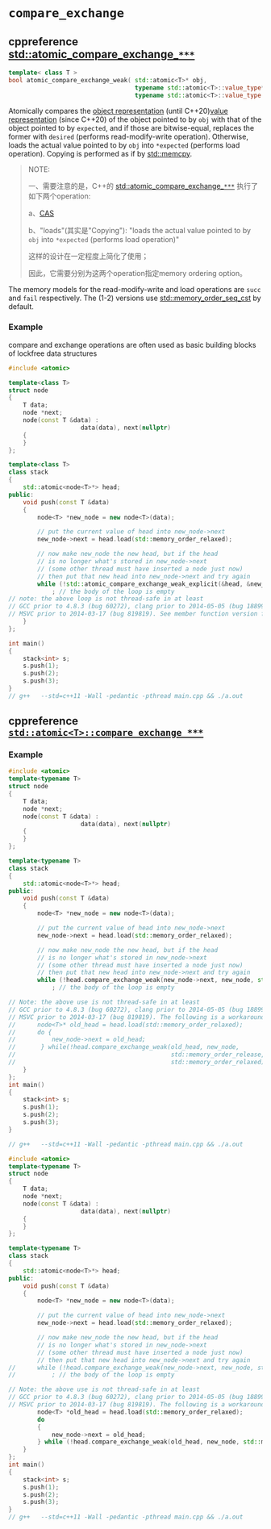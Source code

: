 # `compare_exchange`



## cppreference [std::atomic_compare_exchange_`***`](https://en.cppreference.com/w/cpp/atomic/atomic_compare_exchange)

```C++
template< class T >
bool atomic_compare_exchange_weak( std::atomic<T>* obj,
                                   typename std::atomic<T>::value_type* expected,
                                   typename std::atomic<T>::value_type desired ) noexcept;
```



Atomically compares the [object representation](https://en.cppreference.com/w/cpp/language/object) (until C++20)[value representation](https://en.cppreference.com/w/cpp/language/object) (since C++20) of the object pointed to by `obj` with that of the object pointed to by `expected`, and if those are bitwise-equal, replaces the former with `desired` (performs read-modify-write operation). Otherwise, loads the actual value pointed to by `obj` into `*expected` (performs load operation). Copying is performed as if by [std::memcpy](https://en.cppreference.com/w/cpp/string/byte/memcpy).

> NOTE: 
>
> 一、需要注意的是，C++的 [std::atomic_compare_exchange_`***`](https://en.cppreference.com/w/cpp/atomic/atomic_compare_exchange) 执行了如下两个operation:
>
> a、[CAS](https://en.wikipedia.org/wiki/Compare-and-swap)
>
> b、"loads"(其实是"Copying"): "loads the actual value pointed to by `obj` into `*expected` (performs load operation)"
>
> 这样的设计在一定程度上简化了使用；
>
> 因此，它需要分别为这两个operation指定memory ordering option。

The memory models for the read-modify-write and load operations are `succ` and `fail` respectively. The (1-2) versions use [std::memory_order_seq_cst](https://en.cppreference.com/w/cpp/atomic/memory_order) by default.

### Example

compare and exchange operations are often used as basic building blocks of lockfree data structures

```C++
#include <atomic>

template<class T>
struct node
{
	T data;
	node *next;
	node(const T &data) :
					data(data), next(nullptr)
	{
	}
};

template<class T>
class stack
{
	std::atomic<node<T>*> head;
public:
	void push(const T &data)
	{
		node<T> *new_node = new node<T>(data);

		// put the current value of head into new_node->next
		new_node->next = head.load(std::memory_order_relaxed);

		// now make new_node the new head, but if the head
		// is no longer what's stored in new_node->next
		// (some other thread must have inserted a node just now)
		// then put that new head into new_node->next and try again
		while (!std::atomic_compare_exchange_weak_explicit(&head, &new_node->next, new_node, std::memory_order_release, std::memory_order_relaxed))
			; // the body of the loop is empty
// note: the above loop is not thread-safe in at least
// GCC prior to 4.8.3 (bug 60272), clang prior to 2014-05-05 (bug 18899)
// MSVC prior to 2014-03-17 (bug 819819). See member function version for workaround
	}
};

int main()
{
	stack<int> s;
	s.push(1);
	s.push(2);
	s.push(3);
}
// g++   --std=c++11 -Wall -pedantic -pthread main.cpp && ./a.out

```

## cppreference [`std::atomic<T>::compare_exchange_***`](https://en.cppreference.com/w/cpp/atomic/atomic/compare_exchange)

### Example



```c++
#include <atomic>
template<typename T>
struct node
{
	T data;
	node *next;
	node(const T &data) :
					data(data), next(nullptr)
	{
	}
};

template<typename T>
class stack
{
	std::atomic<node<T>*> head;
public:
	void push(const T &data)
	{
		node<T> *new_node = new node<T>(data);

		// put the current value of head into new_node->next
		new_node->next = head.load(std::memory_order_relaxed);

		// now make new_node the new head, but if the head
		// is no longer what's stored in new_node->next
		// (some other thread must have inserted a node just now)
		// then put that new head into new_node->next and try again
		while (!head.compare_exchange_weak(new_node->next, new_node, std::memory_order_release, std::memory_order_relaxed))
			; // the body of the loop is empty

// Note: the above use is not thread-safe in at least
// GCC prior to 4.8.3 (bug 60272), clang prior to 2014-05-05 (bug 18899)
// MSVC prior to 2014-03-17 (bug 819819). The following is a workaround:
//      node<T>* old_head = head.load(std::memory_order_relaxed);
//      do {
//          new_node->next = old_head;
//       } while(!head.compare_exchange_weak(old_head, new_node,
//                                           std::memory_order_release,
//                                           std::memory_order_relaxed));
	}
};
int main()
{
	stack<int> s;
	s.push(1);
	s.push(2);
	s.push(3);
}

// g++   --std=c++11 -Wall -pedantic -pthread main.cpp && ./a.out

```





```C++
#include <atomic>
template<typename T>
struct node
{
	T data;
	node *next;
	node(const T &data) :
					data(data), next(nullptr)
	{
	}
};

template<typename T>
class stack
{
	std::atomic<node<T>*> head;
public:
	void push(const T &data)
	{
		node<T> *new_node = new node<T>(data);

		// put the current value of head into new_node->next
		new_node->next = head.load(std::memory_order_relaxed);

		// now make new_node the new head, but if the head
		// is no longer what's stored in new_node->next
		// (some other thread must have inserted a node just now)
		// then put that new head into new_node->next and try again
//		while (!head.compare_exchange_weak(new_node->next, new_node, std::memory_order_release, std::memory_order_relaxed))
//			; // the body of the loop is empty

// Note: the above use is not thread-safe in at least
// GCC prior to 4.8.3 (bug 60272), clang prior to 2014-05-05 (bug 18899)
// MSVC prior to 2014-03-17 (bug 819819). The following is a workaround:
		node<T> *old_head = head.load(std::memory_order_relaxed);
		do
		{
			new_node->next = old_head;
		} while (!head.compare_exchange_weak(old_head, new_node, std::memory_order_release, std::memory_order_relaxed));
	}
};
int main()
{
	stack<int> s;
	s.push(1);
	s.push(2);
	s.push(3);
}
// g++   --std=c++11 -Wall -pedantic -pthread main.cpp && ./a.out

```

